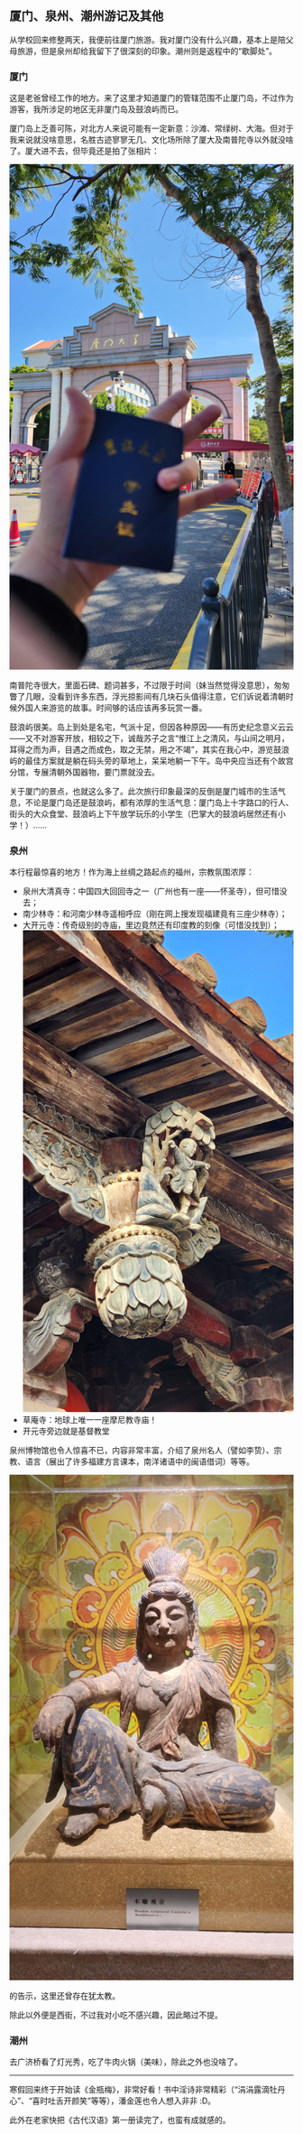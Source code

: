 ## 厦门、泉州、潮州游记及其他

从学校回来修整两天，我便前往厦门旅游。我对厦门没有什么兴趣，基本上是陪父母旅游，但是泉州却给我留下了很深刻的印象。潮州则是返程中的“歇脚处”。

### 厦门
这是老爸曾经工作的地方。来了这里才知道厦门的管辖范围不止厦门岛，不过作为游客，我所涉足的地区无非厦门岛及鼓浪屿而已。

厦门岛上乏善可陈，对北方人来说可能有一定新意：沙滩、常绿树、大海。但对于我来说就没啥意思，名胜古迹寥寥无几、文化场所除了厦大及南普陀寺以外就没啥了。厦大进不去，但毕竟还是拍了张相片：

![厦大](./xiamen-univ.jpg)

南普陀寺很大，里面石碑、题词甚多，不过限于时间（妹当然觉得没意思），匆匆瞥了几眼，没看到许多东西，浮光掠影间有几块石头值得注意，它们诉说着清朝时候外国人来游览的故事。时间够的话应该再多玩赏一番。

鼓浪屿很美。岛上到处是名宅，气派十足，但因各种原因——有历史纪念意义云云——又不对游客开放，相较之下，诚哉苏子之言“惟江上之清风，与山间之明月，耳得之而为声，目遇之而成色，取之无禁，用之不竭”，其实在我心中，游览鼓浪屿的最佳方案就是躺在码头旁的草地上，呆呆地躺一下午。岛中央应当还有个故宫分馆，专展清朝外国器物，要门票就没去。

关于厦门的景点，也就这么多了。此次旅行印象最深的反倒是厦门城市的生活气息，不论是厦门岛还是鼓浪屿，都有浓厚的生活气息：厦门岛上十字路口的行人、街头的大众食堂、鼓浪屿上下午放学玩乐的小学生（巴掌大的鼓浪屿居然还有小学！）……

### 泉州
本行程最惊喜的地方！作为海上丝绸之路起点的福州，宗教氛围浓厚：
  - 泉州大清真寺：中国四大回回寺之一（广州也有一座——怀圣寺），但可惜没去；
  - 南少林寺：和河南少林寺遥相呼应（刚在网上搜发现福建竟有三座少林寺）；
  - 大开元寺：传奇级别的寺庙，里边竟然还有印度教的刻像（可惜没找到）；
    ![雀替？](./queti.jpg)
  - 草庵寺：地球上唯一一座摩尼教寺庙！
  - 开元寺旁边就是基督教堂

泉州博物馆也令人惊喜不已，内容非常丰富，介绍了泉州名人（譬如李贽）、宗教、语言（展出了许多福建方言课本，南洋诸语中的闽语借词）等等。

![泉州博物馆里的观音](./guanyin.jpg)




的告示，这里还曾存在犹太教。

除此以外便是西街，不过我对小吃不感兴趣，因此略过不提。

### 潮州
去广济桥看了灯光秀，吃了牛肉火锅（美味），除此之外也没啥了。

---

寒假回来终于开始读《金瓶梅》，非常好看！书中淫诗非常精彩（“涓涓露滴牡丹心”、“喜时吐舌开颜笑”等等），潘金莲也令人想入非非 :D。

此外在老家快把《古代汉语》第一册读完了，也蛮有成就感的。
